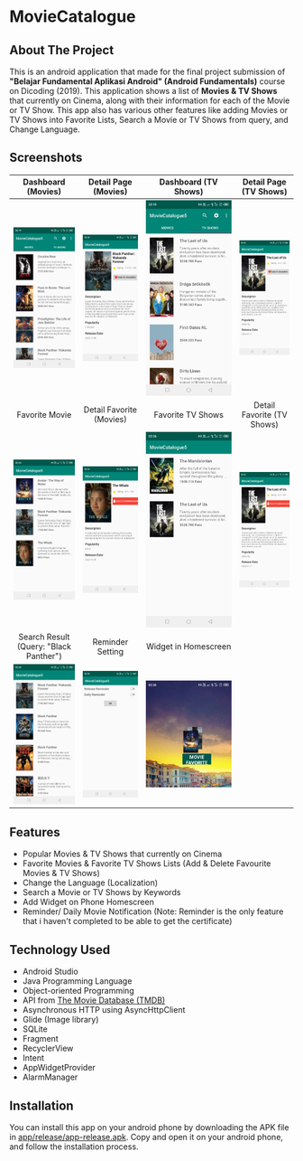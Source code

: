 # MovieCatalogue

## About The Project
This is an android application that made for the final project submission of **"Belajar Fundamental Aplikasi Android" (Android Fundamentals)** course on Dicoding (2019). This application shows a list of **Movies & TV Shows** that currently on Cinema, along with their information for each of the Movie or TV Show. This app also has various other features like adding Movies or TV Shows into Favorite Lists, Search a Movie or TV Shows from query, and Change Language.

## Screenshots
Dashboard (Movies) | Detail Page (Movies) | Dashboard (TV Shows) | Detail Page (TV Shows)
:-------------------------:|:-------------------------:|:-------------------------:|:-------------------------:
![Screenshot 1](Screenshots/Screenshot_20230323-021952.jpg)  |  ![Screenshot 3](Screenshots/Screenshot_20230323-022013.jpg)  |  ![Screenshot 2](Screenshots/Screenshot_20230323-021958.jpg)  |  ![Screenshot 4](Screenshots/Screenshot_20230323-022023.jpg)
Favorite Movie | Detail Favorite (Movies) | Favorite TV Shows | Detail Favorite (TV Shows)
![Screenshot 1](Screenshots/Screenshot_20230323-022407.jpg)  |  ![Screenshot 2](Screenshots/Screenshot_20230323-022420.jpg)  |  ![Screenshot 3](Screenshots/Screenshot_20230323-022622.jpg)  |  ![Screenshot 4](Screenshots/Screenshot_20230323-022636.jpg)
Search Result (Query: "Black Panther") | Reminder Setting | Widget in Homescreen
![Screenshot 1](Screenshots/Screenshot_20230323-022059.jpg)  |  ![Screenshot 2](Screenshots/Screenshot_20230323-023620.jpg)  |  ![Screenshot 3](Screenshots/Screenshot_widget.jpg)

## Features
* Popular Movies & TV Shows that currently on Cinema
* Favorite Movies & Favorite TV Shows Lists (Add & Delete Favourite Movies & TV Shows)
* Change the Language (Localization)
* Search a Movie or TV Shows by Keywords
* Add Widget on Phone Homescreen
* Reminder/ Daily Movie Notification (Note: Reminder is the only feature that i haven't completed to be able to get the certificate)

## Technology Used
* Android Studio
* Java Programming Language
* Object-oriented Programming
* API from [The Movie Database (TMDB)](http://api.themoviedb.org/)
* Asynchronous HTTP using AsyncHttpClient
* Glide (Image library)
* SQLite
* Fragment
* RecyclerView
* Intent
* AppWidgetProvider
* AlarmManager

## Installation

You can install this app on your android phone by downloading the APK file in [app/release/app-release.apk](app/release/app-release.apk). Copy and open it on your android phone, and follow the installation process.
